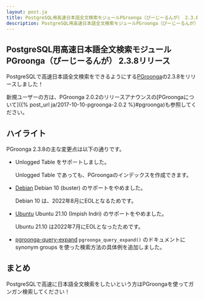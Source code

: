 ```yaml
---
layout: post.ja
title: PostgreSQL用高速日本語全文検索モジュールPGroonga（ぴーじーるんが） 2.3.8リリース
description: PostgreSQL用高速日本語全文検索モジュールPGroonga（ぴーじーるんが） 2.3.8をリリースしました！
---
```


## PostgreSQL用高速日本語全文検索モジュールPGroonga（ぴーじーるんが） 2.3.8リリース

PostgreSQLで高速日本語全文検索をできるようにする[PGroonga](https://pgroonga.github.io/ja/)の2.3.8をリリースしました！

新規ユーザーの方は、PGroonga 2.0.2のリリースアナウンスの[PGroongaについて]({% post_url ja/2017-10-10-pgroonga-2.0.2 %}#pgroonga)も参照してください。

## ハイライト

PGroonga 2.3.8の主な変更点は以下の通りです。

  * Unlogged Table をサポートしました。

    Unlogged Table であっても、PGroongaのインデックスを作成できます。

  * [Debian](https://pgroonga.github.io/ja/install/debian.html) Debian 10 (buster) のサポートをやめました。

    Debian 10 は、2022年8月にEOLとなるためです。

  * [Ubuntu](https://pgroonga.github.io/ja/install/ubuntu.html) Ubuntu 21.10 (Impish Indri) のサポートをやめました。

    Ubuntu 21.10 は2022年7月にEOLとなったためです。

  * [pgroonga-query-expand](https://pgroonga.github.io/ja/reference/functions/pgroonga-query-expand.html) ``pgroonga_query_expand()`` のドキュメントに synonym groups を使った検索方法の具体例を追加しました。

## まとめ

PostgreSQLで高速に日本語全文検索をしたいという方はPGroongaを使ってガンガン検索してください！
